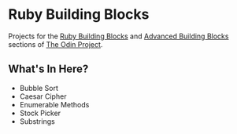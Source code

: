 # Ruby Building Blocks

Projects for the [Ruby Building Blocks](http://www.theodinproject.com/courses/ruby-programming/lessons/building-blocks)
and [Advanced Building Blocks](http://www.theodinproject.com/courses/ruby-programming/lessons/advanced-building-blocks)
sections of [The Odin Project](http://www.theodinproject.com).

## What's In Here?

- Bubble Sort
- Caesar Cipher
- Enumerable Methods
- Stock Picker
- Substrings
